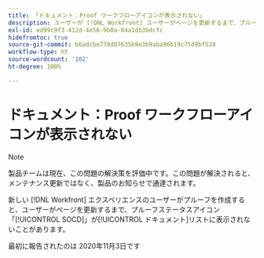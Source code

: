 ```yaml
---
title: 「ドキュメント：Proof ワークフローアイコンが表示されない」
description: ユーザーが [!DNL Workfront] ユーザーがページを更新するまで、プルーフステータスアイコン「SOCD」がドキュメントリストに表示されないことがあります。
exl-id: ed99c9f3-412d-4e56-9b0a-84a1d53bdcfc
hidefromtoc: true
source-git-commit: b6adcbe778d87635b9e3b9aba96b19c75d9bf528
workflow-type: ht
source-wordcount: '102'
ht-degree: 100%

---
```


# ドキュメント：Proof ワークフローアイコンが表示されない

<!--Converted to story-->

>[!NOTE]
>
>製品チームは現在、この問題の解決策を評価中です。この問題が解決されると、メンテナンス更新ではなく、製品のお知らせで通達されます。

新しい [!DNL Workfront] エクスペリエンスのユーザーがプルーフを作成すると、ユーザーがページを更新するまで、プルーフステータスアイコン「[!UICONTROL SOCD]」が[!UICONTROL ドキュメント]リストに表示されないことがあります。

最初に報告されたのは 2020年11月3日です
